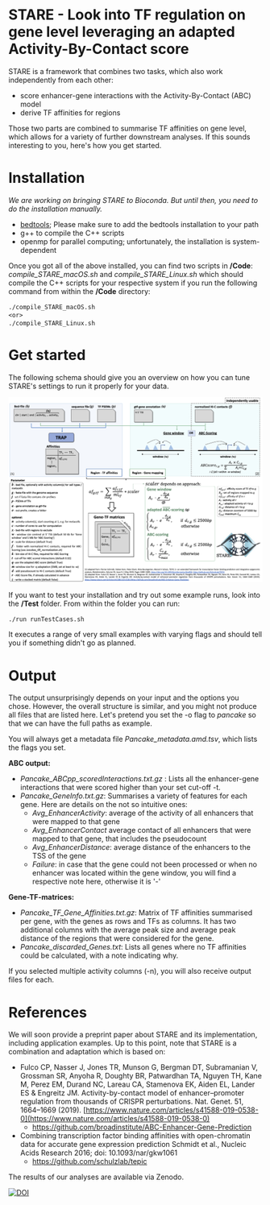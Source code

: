 # STARE - Look into TF regulation on gene level leveraging an adapted Activity-By-Contact score

STARE is a framework that combines two tasks, which also work independently from each other:

 - score enhancer-gene interactions with the Activity-By-Contact (ABC) model
 - derive TF affinities for regions
 
Those two parts are combined to summarise TF affinities on gene level, which allows for a variety of further downstream analyses. If this sounds interesting to you, here's how you get started.

# Installation
*We are working on bringing STARE to Bioconda. But until then, you need to do the installation manually.*  
* [bedtools](https://github.com/arq5x/bedtools2); Please make sure to add the bedtools installation to your path
* g++ to compile the C++ scripts 
* openmp for parallel computing; unfortunately, the installation is system-dependent

Once you got all of the above installed, you can find two scripts in **/Code**: *compile_STARE_macOS.sh* and *compile_STARE_Linux.sh* which should compile the C++ scripts for your respective system if you run the following command from within the **/Code** directory:

    ./compile_STARE_macOS.sh
    <or>
    ./compile_STARE_Linux.sh

# Get started
The following schema should give you an overview on how you can tune STARE's settings to run it properly for your data. 

![STARE_Flow](/Figures/STARE_FlowBig.png)

If you want to test your installation and try out some example runs, look into the **/Test** folder. From within the folder you can run:

    ./run runTestCases.sh

It executes a range of very small examples with varying flags and should tell you if something didn't go as planned.

# Output
The output unsurprisingly depends on your input and the options you chose. However, the overall structure is similar, and you might not produce all files that are listed here. Let's pretend you set the -o flag to *pancake* so that we can have the full paths as example.

 You will always get a metadata file *Pancake_metadata.amd.tsv*, which lists the flags you set.

**ABC output:**

- *Pancake_ABCpp_scoredInteractions.txt.gz* : Lists all the enhancer-gene interactions that were scored higher than your set cut-off -t. 
 - *Pancake_GeneInfo.txt.gz*: Summarises a variety of features for each gene. Here are details on the not so intuitive ones:
	 - *Avg_EnhancerActivity*: average of the activity of all enhancers that were mapped to that gene
	 - *Avg_EnhancerContact* average contact of all enhancers that were mapped to that gene, that includes the pseudocount
	 - *Avg_EnhancerDistance*: average distance of the enhancers to the TSS of the gene
	 - *Failure*: in case that the gene could not been processed or when no enhancer was located within the gene window, you will find a respective note here, otherwise it is '-'

**Gene-TF-matrices:**

 - *Pancake_TF_Gene_Affinities.txt.gz*: Matrix of TF affinities summarised per gene, with the genes as rows and TFs as columns. It has two additional columns with the average peak size and average peak distance of the regions that were considered for the gene.
 - *Pancake_discarded_Genes.txt*: Lists all genes where no TF affinities could be calculated, with a note indicating why.

If you selected multiple activity columns (-n), you will also receive output files for each.


# References
We will soon provide a preprint paper about STARE and its implementation, including application examples. Up to this point, note that STARE is a combination and adaptation which is based on:

 - Fulco CP, Nasser J, Jones TR, Munson G, Bergman DT, Subramanian V, Grossman SR, Anyoha R, Doughty BR, Patwardhan TA, Nguyen TH, Kane M, Perez EM, Durand NC, Lareau CA, Stamenova EK, Aiden EL, Lander ES & Engreitz JM. Activity-by-contact model of enhancer–promoter regulation from thousands of CRISPR perturbations. Nat. Genet. 51, 1664–1669 (2019). [https://www.nature.com/articles/s41588-019-0538-0](https://www.nature.com/articles/s41588-019-0538-0)
	 - https://github.com/broadinstitute/ABC-Enhancer-Gene-Prediction
 - Combining transcription factor binding affinities with open-chromatin data for accurate gene expression prediction Schmidt et al., Nucleic Acids Research 2016; doi: 10.1093/nar/gkw1061
	 - https://github.com/schulzlab/tepic

The results of our analyses are available via Zenodo.

[![DOI](https://zenodo.org/badge/DOI/10.5281/zenodo.5841992.svg)](https://doi.org/10.5281/zenodo.5841991)
